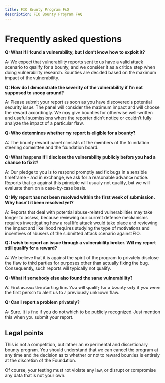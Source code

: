 ```yaml
---
title: FIO Bounty Program FAQ
description: FIO Bounty Program FAQ
---
```


# Frequently asked questions

**Q: What if I found a vulnerability, but I don’t know how to exploit it?**

A: We expect that vulnerability reports sent to us have a valid attack scenario to qualify for a bounty, and we consider it as a critical step when doing vulnerability research. Bounties are decided based on the maximum impact of the vulnerability.

**Q: How do I demonstrate the severity of the vulnerability if I’m not supposed to snoop around?**

A: Please submit your report as soon as you have discovered a potential security issue. The panel will consider the maximum impact and will choose the reward accordingly. We may give bounties for otherwise well-written and useful submissions where the reporter didn’t notice or couldn’t fully analyze the impact of a particular flaw.

**Q: Who determines whether my report is eligible for a bounty?**

A: The bounty reward panel consists of the members of the foundation steering committee and the foundation board.

**Q: What happens if I disclose the vulnerability publicly before you had a chance to fix it?**

A: Our pledge to you is to respond promptly and fix bugs in a sensible timeframe - and in exchange, we ask for a reasonable advance notice. Reports that go against this principle will usually not qualify, but we will evaluate them on a case-by-case basis.

**Q: My report has not been resolved within the first week of submission. Why hasn’t it been resolved yet?**

A: Reports that deal with potential abuse-related vulnerabilities may take longer to assess, because reviewing our current defense mechanisms requires investigating how a real life attack would take place and reviewing the impact and likelihood requires studying the type of motivations and incentives of abusers of the submitted attack scenario against FIO.

**Q: I wish to report an issue through a vulnerability broker. Will my report still qualify for a reward?**

A: We believe that it is against the spirit of the program to privately disclose the flaw to third parties for purposes other than actually fixing the bug. Consequently, such reports will typically not qualify.

**Q: What if somebody else also found the same vulnerability?**

A: First across the starting line. You will qualify for a bounty only if you were the first person to alert us to a previously unknown flaw.

**Q: Can I report a problem privately?**

A: Sure. It is fine if you do not which to be publicly recognized. Just mention this when you submit your report.

## Legal points

This is not a competition, but rather an experimental and discretionary bounty program. You should understand that we can cancel the program at any time and the decision as to whether or not to reward bounties is entirely at the discretion of the Foundation.

Of course, your testing must not violate any law, or disrupt or compromise any data that is not your own.